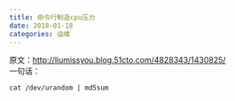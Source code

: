 ```yaml
---
title: 命令行制造cpu压力
date: 2018-01-18
categories: 运维
---
```

原文：http://liumissyou.blog.51cto.com/4828343/1430825/  
一句话：
```
cat /dev/urandom | md5sum
